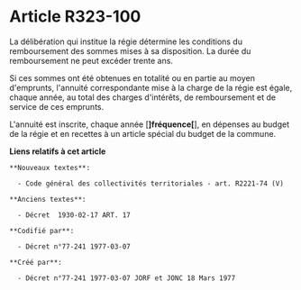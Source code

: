 # Article R323-100

La délibération qui institue la régie détermine les conditions du remboursement des sommes mises à sa disposition. La durée
du remboursement ne peut excéder trente ans.

Si ces sommes ont été obtenues en totalité ou en partie au moyen d'emprunts, l'annuité correspondante mise à la charge de la
régie est égale, chaque année, au total des charges d'intérêts, de remboursement et de service de ces emprunts.

L'annuité est inscrite, chaque année [**]fréquence[**], en dépenses au budget de la régie et en recettes à un article spécial
du budget de la commune.

**Liens relatifs à cet article**

	**Nouveaux textes**:

	  - Code général des collectivités territoriales - art. R2221-74 (V)

	**Anciens textes**:

	  - Décret  1930-02-17 ART. 17

	**Codifié par**:

	  - Décret n°77-241 1977-03-07

	**Créé par**:

	  - Décret n°77-241 1977-03-07 JORF et JONC 18 Mars 1977
